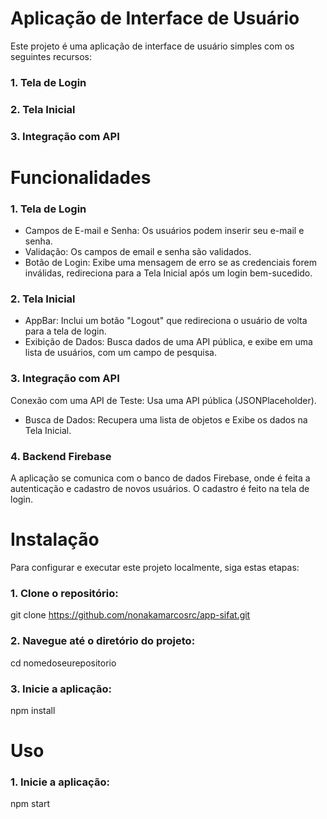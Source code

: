 # Aplicação de Interface de Usuário

Este projeto é uma aplicação de interface de usuário simples com os seguintes recursos:

### 1. Tela de Login
### 2. Tela Inicial
### 3. Integração com API

# Funcionalidades
### 1. Tela de Login
- Campos de E-mail e Senha: Os usuários podem inserir seu e-mail e senha.
- Validação: Os campos de email e senha são validados.
- Botão de Login: Exibe uma mensagem de erro se as credenciais forem inválidas, redireciona para a Tela Inicial após um login bem-sucedido.
  
### 2. Tela Inicial
- AppBar:
Inclui um botão "Logout" que redireciona o usuário de volta para a tela de login.
- Exibição de Dados:
Busca dados de uma API pública, e exibe em uma lista de usuários, com um campo de pesquisa.

### 3. Integração com API
Conexão com uma API de Teste: Usa uma API pública (JSONPlaceholder).
- Busca de Dados:
Recupera uma lista de objetos e Exibe os dados na Tela Inicial.

### 4. Backend Firebase
A aplicação se comunica com o banco de dados Firebase, onde é feita a autenticação e cadastro de novos usuários. O cadastro é feito na tela de login.

# Instalação
Para configurar e executar este projeto localmente, siga estas etapas:

### 1. Clone o repositório:
git clone https://github.com/nonakamarcosrc/app-sifat.git

### 2. Navegue até o diretório do projeto:
cd nomedoseurepositorio

### 3. Inicie a aplicação:
npm install

# Uso
### 1. Inicie a aplicação:
npm start

